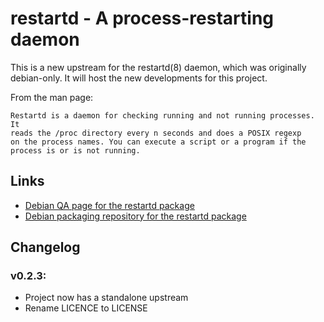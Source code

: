 restartd - A process-restarting daemon
======================================

This is a new upstream for the restartd(8) daemon, which was originally
debian-only. It will host the new developments for this project.

From the man page:

    Restartd is a daemon for checking running and not running processes. It
    reads the /proc directory every n seconds and does a POSIX regexp
    on the process names. You can execute a script or a program if the
    process is or is not running.


Links
-----
* [Debian QA page for the restartd package](http://packages.qa.debian.org/r/restartd.html)
* [Debian packaging repository for the restartd package](https://github.com/ajraymond/restartd-debian)


Changelog
---------
### v0.2.3:
- Project now has a standalone upstream
- Rename LICENCE to LICENSE

